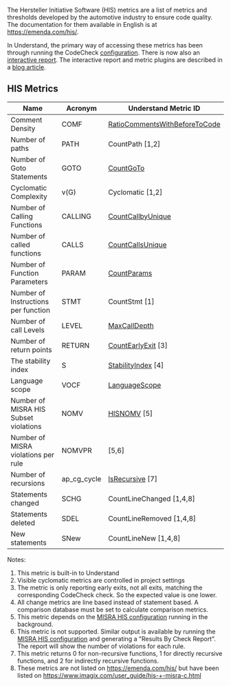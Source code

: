 The Hersteller Initiative Software (HIS) metrics are a list of metrics and thresholds developed by the automotive industry to ensure code quality. The documentation for them available in English is at https://emenda.com/his/.

In Understand, the primary way of accessing these metrics has been through running the CodeCheck [configuration](und://plugin/config/Hersteller%20Initiative%20Software%20(HIS)%20Metrics). There is now also an [interactive report](und://plugin/ireport/HIS%20Metrics). The interactive report and metric plugins are described in a [blog article](https://blog.scitools.com/hersteller-initiative-software-his-metrics/).

## HIS Metrics

| Name                                  | Acronym     |  Understand Metric ID                                                             |
|---------------------------------------|-------------|-----------------------------------------------------------------------------------|
| Comment Density                       | COMF        | [RatioCommentsWithBeforeToCode](und://plugin/metric/RatioCommentsWithBeforeToCode)|
| Number of paths                       | PATH        | CountPath [1,2]                                                                   |
| Number of Goto Statements             | GOTO	      | [CountGoTo](und://plugin/metric/CountGoTo)                                        |
| Cyclomatic Complexity                 | v(G)        | Cyclomatic [1,2]                                                                  |
| Number of Calling Functions           | CALLING     | [CountCallbyUnique](und://plugin/metric/CountCallbyUnique)                        |
| Number of called functions            | CALLS       | [CountCallsUnique](und://plugin/metric/CountCallsUnique)                          |
| Number of Function Parameters         | PARAM       | [CountParams](und://plugin/metric/CountParams)                                    |
| Number of Instructions per function   | STMT        | CountStmt [1]                                                                     |
| Number of call Levels                 | LEVEL       | [MaxCallDepth](und://plugin/metric/MaxCallDepth)                                  |
| Number of return points               | RETURN      | [CountEarlyExit](und://plugin/metric/CountEarlyExit) [3]                          |
| The stability index                   | S           | [StabilityIndex](und://plugin/metric/StabilityIndex) [4]                          |
| Language scope                        | VOCF        | [LanguageScope](und://plugin/metric/LanguageScope)                                |
| Number of MISRA HIS Subset violations | NOMV		    | [HISNOMV](und://plugin/metric/HISNOMV) [5]                                        |
| Number of MISRA violations per rule	  | NOMVPR      | [5,6]                                                                             |
| Number of recursions                  | ap_cg_cycle | [IsRecursive](und://plugin/metric/IsRecursive) [7]                                |
| Statements changed                    | SCHG        | CountLineChanged [1,4,8]                                                          |
| Statements deleted                    | SDEL        | CountLineRemoved [1,4,8]                                                          |
| New statements                        | SNew        | CountLineNew [1,4,8]                                                              |


Notes:
1. This metric is built-in to Understand
2. Visible cyclomatic metrics are controlled in project settings
3. The metric is only reporting early exits, not all exits, matching the corresponding CodeCheck check. So the expected value is one lower.
4. All change metrics are line based instead of statement based. A comparison database must be set to calculate comparison metrics.
5. This metric depends on the [MISRA HIS configuration](und://plugin/config/MISRA%20HIS%20Subset) running in the background.
6. This metric is not supported. Similar output is available by running the [MISRA HIS configuration](und://plugin/config/MISRA%20HIS%20Subset) and generating a "Results By Check Report". The report will show the number of violations for each rule.
7. This metric returns 0 for non-recursive functions, 1 for directly recursive functions, and 2 for indirectly recursive functions.
8. These metrics are not listed on https://emenda.com/his/ but have been listed on https://www.imagix.com/user_guide/his-+-misra-c.html

